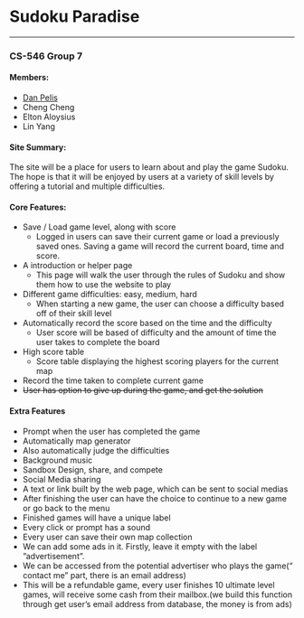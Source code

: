 # Sudoku Paradise
---
### CS-546 Group 7
#### Members: 
  * [Dan Pelis](https://github.com/danpelis)
  * Cheng Cheng
  * Elton Aloysius
  * Lin Yang

#### Site Summary:
The site will be a place for users to learn about and play the game Sudoku. The hope is that it will be enjoyed by users at a variety of skill levels by offering a tutorial and multiple difficulties.

#### Core Features:
  * Save / Load game level, along with score
    * Logged in users can save their current game or load a previously saved ones. Saving a game will record the current board, time and score.
  * A introduction or helper page
    * This page will walk the user through the rules of Sudoku and show them how to use the website to play
  * Different game difficulties: easy, medium, hard
    * When starting a new game, the user can choose a difficulty based off of their skill level
  * Automatically record the score based on the time and the difficulty
    * User score will be based of difficulty and the amount of time the user takes to complete the board
  * High score table
    * Score table displaying the highest scoring players for the current map
  * Record the time taken to complete current game
  * ~~User has option to give up during the game, and get the solution~~

#### Extra Features 
  * Prompt when the user has completed the game
  * Automatically map generator
  * Also automatically judge the difficulties
  * Background music
  * Sandbox Design, share, and compete
  * Social Media sharing
  * A text or link built by the web page, which can be sent to social medias
  * After finishing the user can have the choice to continue to a new game or go back to the menu
  * Finished games will have a unique label
  * Every click or prompt has a sound
  * Every user can save their own map collection
  * We can add some ads in it. Firstly, leave it empty with the label ”advertisement”.
  * We can be accessed from the potential advertiser who plays the game(“ contact me” part, there is an email address)
  * This will be a refundable game, every user finishes 10 ultimate level games, will receive some cash from their mailbox.(we build this function through get user’s email address from database, the money is from ads)
